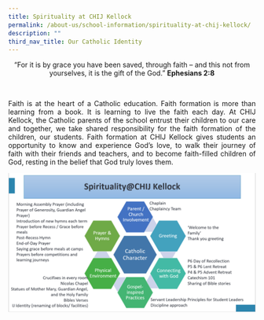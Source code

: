 ```yaml
---
title: Spirituality at CHIJ Kellock
permalink: /about-us/school-information/spirituality-at-chij-kellock/
description: ""
third_nav_title: Our Catholic Identity
---
```

<p align="center">“For it is by grace you have been saved, through faith – and this not from yourselves, it is the gift of the God.” 
<b>Ephesians 2:8</b></p>
<br>
<p align="justify">Faith is at the heart of a Catholic education. Faith formation is more than learning from a book. It is learning to live the faith each day. At CHIJ Kellock, the Catholic parents of the school entrust their children to our care and together, we take shared responsibility for the faith formation of the children, our students. Faith formation at CHIJ Kellock gives students an opportunity to know and experience God’s love, to walk their journey of faith with their friends and teachers, and to become faith-filled children of God, resting in the belief that God truly loves them. </p>

<img src="/images/2023/SpiritualityAtKellock/spirituality%20at%20kellock_updated.png">